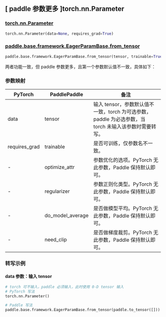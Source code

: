 ## [ paddle 参数更多 ]torch.nn.Parameter

### [torch.nn.Parameter](https://pytorch.org/docs/stable/generated/torch.nn.parameter.Parameter.html?highlight=torch+nn+parameter#torch.nn.parameter.Parameter)

```python
torch.nn.Parameter(data=None, requires_grad=True)
```

### [paddle.base.framework.EagerParamBase.from_tensor](https://github.com/PaddlePaddle/Paddle/blob/31b8fe1ff79d7c0121ab371cba310d1faf7792e8/python/paddle/base/framework.py#L7682)
```python
paddle.base.framework.EagerParamBase.from_tensor(tensor, trainable=True, optimize_attr={'learning_rate': 1.0}, regularizer=None, do_model_average=None, need_clip=True)
```

两者功能一致，但 paddle 参数更多，且第一个参数默认值不一致，具体如下：

### 参数映射

| PyTorch       | PaddlePaddle     | 备注                                                                                        |
| ------------- | ---------------- | -------------------------------------------------------------------------------------------|
| data          | tensor           | 输入 tensor，参数默认值不一致，torch 为可选参数，paddle 为必选参数，当 torch 未输入该参数时需要转写。   |
| requires_grad | trainable        | 是否可训练，仅参数名不一致。                                                                    |
| -             | optimize_attr    | 参数优化的选项。PyTorch 无此参数，Paddle 保持默认即可。                                           |
| -             | regularizer      | 参数正则化类型。PyTorch 无此参数，Paddle 保持默认即可。                                           |
| -             | do_model_average | 是否做模型平均。PyTorch 无此参数，Paddle 保持默认即可。                                           |
| -             | need_clip        | 是否做梯度裁剪。PyTorch 无此参数，Paddle 保持默认即可。                                           |


### 转写示例
#### data 参数：输入 tensor
```python
# torch 可不输入，paddle 必须输入，此时使用 0-D tensor 输入
# PyTorch 写法
torch.nn.Parameter()

# Paddle 写法
paddle.base.framework.EagerParamBase.from_tensor(paddle.to_tensor([]))
```
